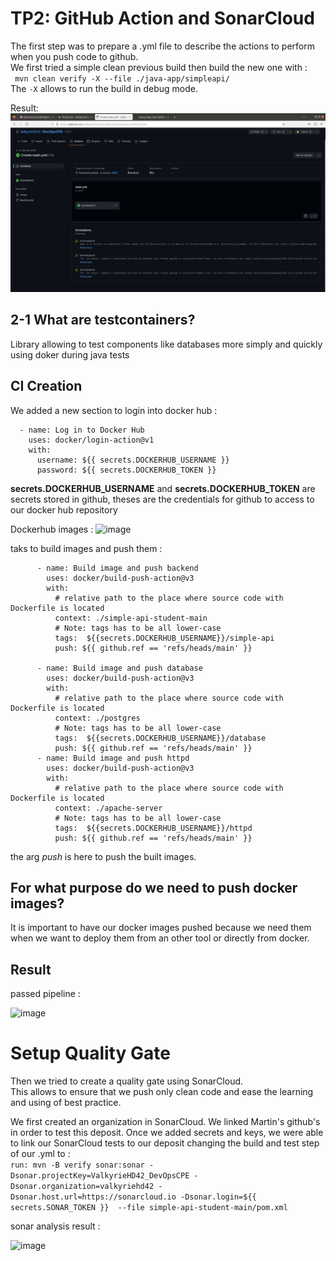 # TP2: GitHub Action and SonarCloud

The first step was to prepare a .yml file to describe the actions to perform when you push code to github.  
We first tried a simple clean previous build then build the new one with :  
` mvn clean verify -X --file ./java-app/simpleapi/`  
The `-X` allows to run the build in debug mode.

Result:  
![Screen of the result of the command above](./githubAction.png "Screen of the result of the command above")
## 2-1 What are testcontainers?
Library allowing to test components like databases more simply and quickly using doker during java tests

## CI Creation

We added a new section to login into docker hub :
```
  - name: Log in to Docker Hub
    uses: docker/login-action@v1
    with:
      username: ${{ secrets.DOCKERHUB_USERNAME }}
      password: ${{ secrets.DOCKERHUB_TOKEN }}
```
**secrets.DOCKERHUB_USERNAME** and **secrets.DOCKERHUB_TOKEN** are secrets stored in github, theses are the credentials for github to access to our docker hub repository

Dockerhub images :
![image](https://user-images.githubusercontent.com/57757196/216717365-3f2d7421-5362-4dbc-a261-eef14205455f.png)

taks to build images and push them :
```
      - name: Build image and push backend
        uses: docker/build-push-action@v3
        with:
          # relative path to the place where source code with Dockerfile is located
          context: ./simple-api-student-main
          # Note: tags has to be all lower-case
          tags:  ${{secrets.DOCKERHUB_USERNAME}}/simple-api
          push: ${{ github.ref == 'refs/heads/main' }}

      - name: Build image and push database
        uses: docker/build-push-action@v3
        with:
          # relative path to the place where source code with Dockerfile is located
          context: ./postgres
          # Note: tags has to be all lower-case
          tags:  ${{secrets.DOCKERHUB_USERNAME}}/database
          push: ${{ github.ref == 'refs/heads/main' }}
      - name: Build image and push httpd
        uses: docker/build-push-action@v3
        with:
          # relative path to the place where source code with Dockerfile is located
          context: ./apache-server
          # Note: tags has to be all lower-case
          tags:  ${{secrets.DOCKERHUB_USERNAME}}/httpd
          push: ${{ github.ref == 'refs/heads/main' }}
```
the arg  *push* is here to push the built images.

## For what purpose do we need to push docker images?
It is important to have our docker images pushed because we need them when we want to deploy them from an other tool or directly from docker.

## Result

passed pipeline :  

![image](https://user-images.githubusercontent.com/57757196/216718052-bd8fc09b-f174-4342-b7bc-f47cf63da3af.png)

# Setup Quality Gate

Then we tried to create a quality gate using SonarCloud.  
This allows to ensure that we push only clean code and ease the learning and using of best practice.

We first created an organization in SonarCloud.
We linked Martin's github's in order to test this deposit.
Once we added secrets and keys, we were able to link our SonarCloud tests to our deposit changing the build and test step of our .yml to :  
`run: mvn -B verify sonar:sonar -Dsonar.projectKey=ValkyrieHD42_DevOpsCPE -Dsonar.organization=valkyriehd42 -Dsonar.host.url=https://sonarcloud.io -Dsonar.login=${{ secrets.SONAR_TOKEN }}  --file simple-api-student-main/pom.xml`

sonar analysis result :

![image](https://user-images.githubusercontent.com/57757196/216718177-0665e310-8d0d-49a3-a661-0f5e2490d5e2.png)
